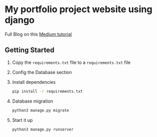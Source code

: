 
# My portfolio project website using django

Full Blog on this [Medium tutorial](https://tusher16.medium.com/make-a-simple-django-3-2-portfolio-project-as-data-scientist-part-1-72dfa4992b85)

## Getting Started

1. Copy the `requirements.txt` file to a `requirements.txt` file 
2. Config the Database section

2. Install dependencies

   ```bash
   pip install -r requirements.txt
   ```
3. Database migration
  
   ```bash
   python3 manage.py migrate
   ```
  
5. Start it up

   ```bash
   python3 manage.py runserver
   ```
